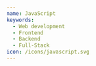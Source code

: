 ```yaml
---
name: JavaScript
keywords:
  - Web development
  - Frontend
  - Backend
  - Full-Stack
icon: /icons/javascript.svg
---
```


